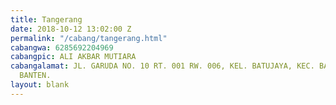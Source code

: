 ```yaml
---
title: Tangerang
date: 2018-10-12 13:02:00 Z
permalink: "/cabang/tangerang.html"
cabangwa: 6285692204969
cabangpic: ALI AKBAR MUTIARA
cabangalamat: JL. GARUDA NO. 10 RT. 001 RW. 006, KEL. BATUJAYA, KEC. BATUCEPER, TANGERANG,
  BANTEN.
layout: blank
---
```


